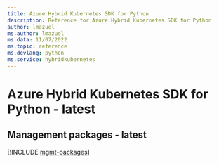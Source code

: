 ```yaml
---
title: Azure Hybrid Kubernetes SDK for Python
description: Reference for Azure Hybrid Kubernetes SDK for Python
author: lmazuel
ms.author: lmazuel
ms.data: 11/07/2022
ms.topic: reference
ms.devlang: python
ms.service: hybridkubernetes
---
```

# Azure Hybrid Kubernetes SDK for Python - latest

## Management packages - latest
[!INCLUDE [mgmt-packages](hybrid-kubernetes-mgmt-index.md)]
